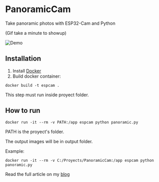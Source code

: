 # PanoramicCam

Take panoramic photos with ESP32-Cam and Python

(Gif take a minute to showup)

![Demo](http://www.gsampallo.com/blog/wp-content/uploads/2020/04/demo_gif.gif)

## Installation

1. Install [Docker](https://www.docker.com/get-started)
2. Build docker container:
```
docker build -t espcam .
```
This step must run inside proyect folder.

## How to run
```
docker run -it --rm -v PATH:/app espcam python panoramic.py
```
PATH is the proyect's folder.

The output images will be in output folder.

Example:

```
docker run -it --rm -v C:/Proyects/PanoramicCam:/app espcam python panoramic.py
```

Read the full article on my [blog](http://www.gsampallo.com/blog/?p=644)